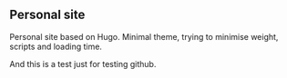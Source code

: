 ## Personal site

Personal site based on Hugo.
Minimal theme, trying to minimise weight, scripts and loading time.

And this is a test just for testing github.

